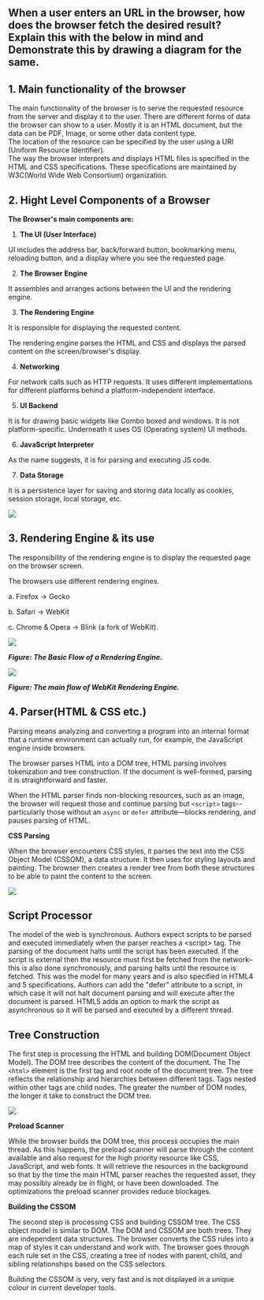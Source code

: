 ## When a user enters an URL in the browser, how does the browser fetch the desired result? Explain this with the below in mind and Demonstrate this by drawing a diagram for the same.

## 1\. Main functionality of the browser

The main functionality of the browser is to serve the requested resource from the server and display it to the user. There are different forms of data the browser can show to a user. Mostly it is an HTML document, but the data can be PDF, Image, or some other data content type.  
The location of the resource can be specified by the user using a URI (Uniform Resource Identifier).  
The way the browser interprets and displays HTML files is specified in the HTML and CSS specifications. These specifications are maintained by W3C(World Wide Web Consortium) organization.

## **2\. Hight Level Components of a Browser**

**The Browser's main components are:**

1. **The UI (User Interface)**

UI includes the address bar, back/forward button, bookmarking menu, reloading button, and a display where you see the requested page. 

2. **The Browser Engine**

It assembles and arranges actions between the UI and the rendering engine. 

3. **The Rendering Engine**

It is responsible for displaying the requested content.

The rendering engine parses the HTML and CSS and displays the parsed content on the screen/browser's display.

4. **Networking**

For network calls such as HTTP requests. It uses different implementations for different platforms behind a platform-independent interface.

5. **UI Backend**

It is for drawing basic widgets like Combo boxed and windows. It is not platform-specific. Underneath it uses OS (Operating system) UI methods.

6. **JavaScript Interpreter**

As the name suggests, it is for parsing and executing JS code.

7. **Data Storage**

It is a persistence layer for saving and storing data locally as cookies, session storage, local storage, etc.

![](https://user-images.githubusercontent.com/101351789/160363782-1ddaf12a-428f-4b2a-ba4c-ce20be2a62f2.png)

## 3. **Rendering Engine & its use**

The responsibility of the rendering engine is to display the requested page on the browser screen.

The browsers use different rendering engines.

a. Firefox -> Gecko

b. Safari -> WebKit

c. Chrome & Opera -> Blink (a fork of WebKit).

![](https://user-images.githubusercontent.com/101351789/160368334-12eaf79a-6b4d-4ed3-a5be-15d32c0cb2ca.png)

_**Figure: The Basic Flow of  a Rendering Engine.**_

![](https://user-images.githubusercontent.com/101351789/160368915-f92ee8cc-0f1e-491c-87ef-d57c3e5bd3bc.png)

_**Figure: The main flow of WebKit Rendering Engine.**_

## 4\. Parser(HTML & CSS etc.)

Parsing means analyzing and converting a program into an internal format that a runtime environment can actually run, for example, the JavaScript engine inside browsers.

The browser parses HTML into a DOM tree, HTML parsing involves tokenization and tree construction. If the document is well-formed, parsing it is straightforward and faster.

When the HTML parser finds non-blocking resources, such as an image, the browser will request those and continue parsing but `<script>` tags--particularly those without an `async` or `defer` attribute—blocks rendering, and pauses parsing of HTML. 

**CSS Parsing**

When the browser encounters CSS styles, it parses the text into the CSS Object Model (CSSOM), a data structure. It then uses for styling layouts and painting. The browser then creates a render tree from both these structures to be able to paint the content to the screen. 

![](https://user-images.githubusercontent.com/101351789/160385803-e5f77df9-5635-4045-909e-eb9a112b470b.png)

## Script Processor

The model of the web is synchronous. Authors expect scripts to be parsed and executed immediately when the parser reaches a \<script> tag. The parsing of the document halts until the script has been executed. If the script is external then the resource must first be fetched from the network–this is also done synchronously, and parsing halts until the resource is fetched. This was the model for many years and is also specified in HTML4 and 5 specifications. Authors can add the "defer" attribute to a script, in which case it will not halt document parsing and will execute after the document is parsed. HTML5 adds an option to mark the script as asynchronous so it will be parsed and executed by a different thread.

## Tree Construction

The first step is processing the HTML and building DOM(Document Object Model). The DOM tree describes the content of the document. The The `<html>` element is the first tag and root node of the document tree. The tree reflects the relationship and hierarchies between different tags. Tags nested within other tags are child nodes. The greater the number of DOM nodes, the longer it take to construct the DOM tree.

![](https://user-images.githubusercontent.com/101351789/160390787-bec22a22-0ab4-41d3-b821-6a54c971dda0.gif)

**Preload Scanner**

While the browser builds the DOM tree, this process occupies the main thread. As this happens, the preload scanner will parse through the content available and also request for the high priority resource like CSS, JavaScript, and web fonts. It will retrieve the resources in the background so that by the time the main HTML parser reaches the requested asset, they may possibly already be in flight, or have been downloaded. The optimizations the preload scanner provides reduce blockages. 

**Building the CSSOM**

The second step is processing CSS and building CSSOM tree. The CSS object model is similar to DOM. The DOM and CSSOM are both trees. They are independent data structures. The browser converts the CSS rules into a map of styles it can understand and work with. The browser goes through each rule set in the CSS, creating a tree of nodes with parent, child, and sibling relationships based on the CSS selectors.

Building the CSSOM is very, very fast and is not displayed in a unique colour in current developer tools.

